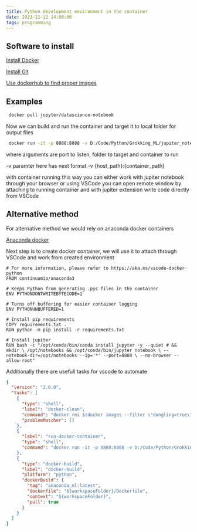 ```yaml
---
title: Python development environment in the container
date: 2023-11-12 14:00:00
tags: programming
---
```


## Software to install

[Install Docker](https://docs.docker.com/desktop/install/windows-install/)

[Install Git](https://git-scm.com/download/win)

[Use dockerhub to find proper images](http://hub.docker.com)

## Examples

```bash
 docker pull jupyter/datascience-notebook
```

Now we can build and run the container and target it to local folder for output files

```bash
 docker run -it -p 8888:8888 -v D:/Code/Python/Grokking_ML/jupiter_notebooks:/home/jovyan/projects jupyter/datascience-notebook
```

where arguments are port to listen, folder to target and container to run

-v paramter here has next format -v {host_path}:{container_path}

with container running this way you can either work with jupiter notebook through your browser or using VSCode you can open remote window by
attaching to running container and with jupiter extension write code directly from VSCode

## Alternative method

For alternative method we would rely on anaconda docker containers

[Anaconda docker](https://docs.anaconda.com/free/anaconda/applications/docker/)

Next step is to create docker container, we will use it to attach through VSCode and work from created environment

```Docker
# For more information, please refer to https://aka.ms/vscode-docker-python
FROM continuumio/anaconda3

# Keeps Python from generating .pyc files in the container
ENV PYTHONDONTWRITEBYTECODE=1

# Turns off buffering for easier container logging
ENV PYTHONUNBUFFERED=1

# Install pip requirements
COPY requirements.txt .
RUN python -m pip install -r requirements.txt

# Install jupiter
RUN bash -c "/opt/conda/bin/conda install jupyter -y --quiet # && mkdir \ /opt/notebooks && /opt/conda/bin/jupyter notebook \ --notebook-dir=/opt/notebooks --ip='*' --port=8888 \ --no-browser --allow-root"

```

Additionally there are usefull tasks for vscode to automate

```json
{
  "version": "2.0.0",
  "tasks": [
    {
      "type": "shell",
      "label": "docker-clean",
      "command": "docker rmi $(docker images --filter \"dangling=true\" -q --no-trunc)",
      "problemMatcher": []
    },
    {
      "label": "run-docker-container",
      "type": "shell",
      "command": "docker run -it -p 8888:8888 -v D:/Code/Python/Grokking_ML/jupiter_notebooks:/app anaconda_ml"
    },
    {
      "type": "docker-build",
      "label": "docker-build",
      "platform": "python",
      "dockerBuild": {
        "tag": "anaconda_ml:latest",
        "dockerfile": "${workspaceFolder}/Dockerfile",
        "context": "${workspaceFolder}",
        "pull": true
      }
    }
  ]
}

```
